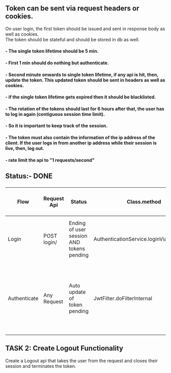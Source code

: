 ## Token can be sent via request headers or cookies.

On user login, the first token should be issued and sent in response body as well as cookies.<br> 
The token should be stateful and should be stored in db as well.

#### - The single token lifetime should be 5 min.
#### - First 1 min should do nothing but authenticate.
#### - Second minute onwards to single token lifetime, if any api is hit, then, update the token. This updated token should be sent in headers as well as cookies.
#### - if the single token lifetime gets expired then it should be blacklisted.
#### - The rotation of the tokens should last for 6 hours after that, the user has to log in again (contiguous session time limit).
#### - So it is important to keep track of the session.
#### - The token must also contain the information of the ip address of the client. If the user logs in from another ip address while their session is live, then, log out.
#### - rate limit the api to "1 requests/second"


## Status:- DONE
### 

| Flow           | Request Api   | Status                                    | Class.method                              | Business Flow                                                       | User.IsEnabled                                                | User.sessions                                                                                                                              | When to disable user                     |
|----------------|---------------|-------------------------------------------|-------------------------------------------|---------------------------------------------------------------------|---------------------------------------------------------------|--------------------------------------------------------------------------------------------------------------------------------------------|------------------------------------------|
| Login          | POST login/   | Ending of user session AND tokens pending | AuthenticationService.loginViaCredentials | User session does not exist/already expired/successfully logged out | Must be true before creating the user session                 | No Active Session prior to login                                                                                                           | User session is active before logging in |
| Authenticate   | Any Request   | Auto update of token pending              | JwtFilter.doFilterInternal                | User session exists and the client has the token (eg in cookies)    | Must be true.                                                 | 1. Only 1 active session<br/>2. Only one active token in db <br/> 3. Session control is through both session entity and token entity in db | NA                                       |

## TASK 2: Create Logout Functionality
Create a Logout api that takes the user from the request and closes their session and terminates the token.
